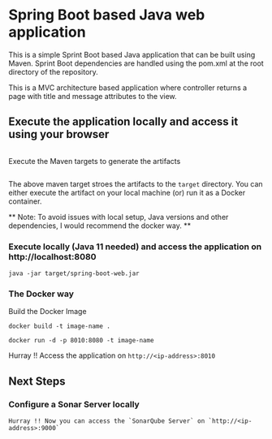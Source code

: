 # Spring Boot based Java web application
 
This is a simple Sprint Boot based Java application that can be built using Maven. Sprint Boot dependencies are handled using the pom.xml 
at the root directory of the repository.

This is a MVC architecture based application where controller returns a page with title and message attributes to the view.

## Execute the application locally and access it using your browser


 

```git clone https://github.com/Angecalais97/CI-CD-project
```

Execute the Maven targets to generate the artifacts

```mvn clean package
```

The above maven target stroes the artifacts to the `target` directory. You can either execute the artifact on your local machine
(or) run it as a Docker container.

** Note: To avoid issues with local setup, Java versions and other dependencies, I would recommend the docker way. **


### Execute locally (Java 11 needed) and access the application on http://localhost:8080

```
java -jar target/spring-boot-web.jar
```

### The Docker way

Build the Docker Image

```
docker build -t image-name .
```

```
docker run -d -p 8010:8080 -t image-name
```

Hurray !! Access the application on `http://<ip-address>:8010`


## Next Steps

### Configure a Sonar Server locally

```
Hurray !! Now you can access the `SonarQube Server` on `http://<ip-address>:9000` 


